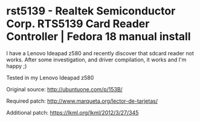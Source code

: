 rst5139 - Realtek Semiconductor Corp. RTS5139 Card Reader Controller | Fedora 18 manual install
=======

I have a Lenovo Ideapad z580 and recently discover that sdcard reader not works.
After some investigation, and driver compilation, it works and I'm happy ;)

Tested in my Lenovo Ideapad z580

Original source:
http://ubuntuone.com/p/153B/

Required patch:
http://www.marqueta.org/lector-de-tarjetas/

Additional patch:
https://lkml.org/lkml/2012/3/27/345
